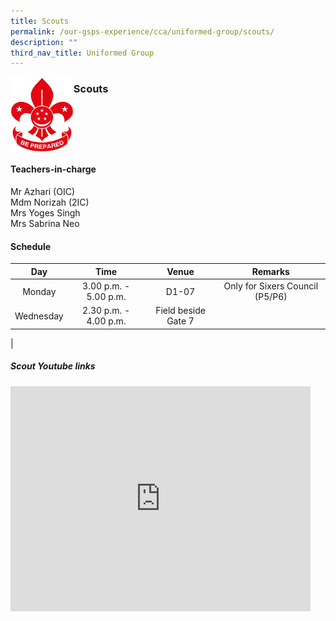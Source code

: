 ```yaml
---
title: Scouts
permalink: /our-gsps-experience/cca/uniformed-group/scouts/
description: ""
third_nav_title: Uniformed Group
---
```

<img src="/images/scout1.png" style="width:20%" align=left> 

### **Scouts**

<br clear="left">

#### **Teachers-in-charge**
Mr Azhari (OIC)<br>
Mdm Norizah (2IC)<br>
Mrs Yoges Singh<br>
Mrs Sabrina Neo

#### **Schedule**

| Day | Time | Venue | Remarks |
|:---:|:---:|:---:|:---:|
| Monday | 3.00 p.m. - 5.00 p.m. | D1-07 | Only for Sixers Council (P5/P6) |
| Wednesday | 2.30 p.m. - 4.00 p.m. | Field beside Gate 7 |  |
|

##### **Scout Youtube links**

<iframe width="480" height="360" src="https://www.youtube.com/embed/RlYZWS1sLn4" title="The Singapore Scout Association" frameborder="0" allow="accelerometer; autoplay; clipboard-write; encrypted-media; gyroscope; picture-in-picture" allowfullscreen></iframe>

